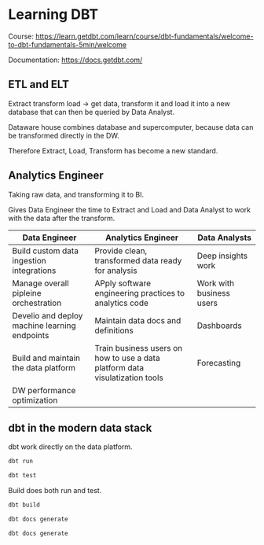 # Learning DBT

Course: https://learn.getdbt.com/learn/course/dbt-fundamentals/welcome-to-dbt-fundamentals-5min/welcome

Documentation: https://docs.getdbt.com/

## ETL and ELT

Extract transform load -> get data, transform it and load it into a new database that can then be queried by Data Analyst.

Dataware house combines database and supercomputer, because data can be transformed directly in the DW.

Therefore Extract, Load, Transform has become a new standard.

## Analytics Engineer

Taking raw data, and transforming it to BI.

Gives Data Engineer the time to Extract and Load and Data Analyst to work with the data after the transform.

| Data Engineer                                 | Analytics Engineer                                                           | Data Analysts            |
|-----------------------------------------------|------------------------------------------------------------------------------|--------------------------|
| Build custom data ingestion integrations      | Provide clean, transformed data ready for analysis                           | Deep insights work       |
| Manage overall pipleine orchestration         | APply software engineering practices to analytics code                       | Work with business users |
| Develio and deploy machine learning endpoints | Maintain data docs and definitions                                           | Dashboards               |
| Build and maintain the data platform          | Train business users on how to use a data platform data visulatization tools | Forecasting              |
| DW performance optimization                   |                                                                              |                          |

## dbt in the modern data stack

dbt work directly on the data platform.

```bash
dbt run
```

```bash
dbt test
```

Build does both run and test.
```bash
dbt build
```


```bash
dbt docs generate
```


```bash
dbt docs generate
```
